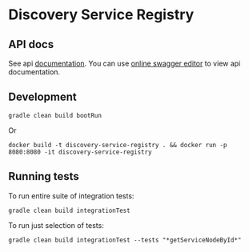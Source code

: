 # Discovery Service Registry

## API docs

See api [documentation](https://github.com/ga4gh-discovery/ga4gh-discovery-service-registry/blob/develop/service-registry.yml). You can use [online swagger editor](https://editor.swagger.io/) to view api documentation.

## Development

```
gradle clean build bootRun
```

Or

```
docker build -t discovery-service-registry . && docker run -p 8080:8080 -it discovery-service-registry
```

## Running tests

To run entire suite of integration tests:

```
gradle clean build integrationTest
```

To run just selection of tests:

```
gradle clean build integrationTest --tests "*getServiceNodeById*"
```